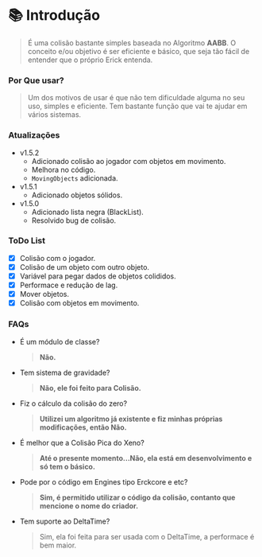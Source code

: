 # 📚 Introdução

> É uma colisão bastante simples baseada no Algoritmo **AABB**. O conceito e/ou objetivo é ser eficiente e básico, que seja tão fácil de entender que o próprio Erick entenda.

### Por Que usar?

> Um dos motivos de usar é que não tem dificuldade alguma no seu uso, simples e eficiente. Tem bastante função que vai te ajudar em vários sistemas.

### Atualizações

* v1.5.2
  * Adicionado colisão ao jogador com objetos em movimento.
  * Melhora no código.
  * `MovingObjects` adicionada.
* v1.5.1
  * Adicionado objetos sólidos.
* v1.5.0
  * Adicionado lista negra (BlackList).
  * Resolvido bug de colisão.

### ToDo List

* [x] Colisão com o jogador.
* [x] Colisão de um objeto com outro objeto.
* [x] Variável para pegar dados de objetos colididos.
* [x] Performace e redução de lag.
* [x] Mover objetos.
* [x] Colisão com objetos em movimento.

### FAQs

*   É um módulo de classe?

    > **Não.**
*   Tem sistema de gravidade?

    > **Não, ele foi feito para Colisão.**
*   Fiz o cálculo da colisão do zero?

    > **Utilizei um algoritmo já existente e fiz minhas próprias modificações, então Não.**
*   É melhor que a Colisão Pica do Xeno?

    > **Até o presente momento...Não, ela está em desenvolvimento e só tem o básico.**
*   Pode por o código em Engines tipo Erckcore e etc?

    > **Sim, é permitido utilizar o código da colisão, contanto que mencione o nome do criador.**
*   Tem suporte ao DeltaTime?

    > Sim, ela foi feita para ser usada com o DeltaTime, a performace é bem maior.
